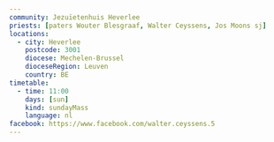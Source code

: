 ```yaml
---
community: Jezuïetenhuis Heverlee
priests: [paters Wouter Blesgraaf, Walter Ceyssens, Jos Moons sj]
locations:
  - city: Heverlee
    postcode: 3001
    diocese: Mechelen-Brussel
    dioceseRegion: Leuven
    country: BE
timetable:
  - time: 11:00
    days: [sun]
    kind: sundayMass
    language: nl
facebook: https://www.facebook.com/walter.ceyssens.5
---
```

